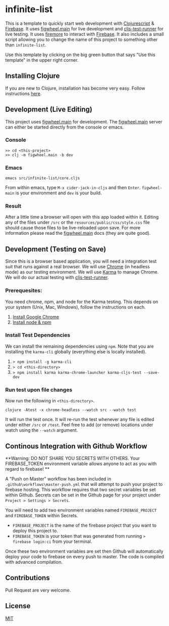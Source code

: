 # infinite-list

This is a template to quickly start web development with [Clojurescript](https://clojurescript.org/) & [Firebase](https://firebase.google.com/). It uses [figwheel.main](https://figwheel.org/docs/) for live development and [cljs-test-runner](https://github.com/Olical/cljs-test-runner) for live testing. It uses [firemore](https://github.com/samedhi/firemore) to interact with [Firebase](https://firebase.google.com/). It also includes a small script allowing you to change the name of this project to something other than `infinite-list`.

Use this template by clicking on the big green button that says "Use this template" in the upper right corner.

## Installing Clojure

If you are new to Clojure, installation has become very easy. Follow instructions [here](https://clojure.org/guides/getting_started#_clojure_installer_and_cli_tools).

## Development (Live Editing)

This project uses [figwheel.main](https://figwheel.org/docs/) for development. The [figwheel.main](https://figwheel.org/docs/) server can either be started directly from the console or emacs. 

### Console

```
>> cd <this-project>
>> clj -m figwheel.main -b dev
```

### Emacs
```
emacs src/infinite-list/core.cljs
```
From within emacs, type `M-x cider-jack-in-cljs` and then `Enter`. `figwheel-main` is your environment and `dev` is your build.

### Result

After a little time a browser will open with this app loaded within it. Editing any of the files under `/src` or the `resources/public/css/style.css` file should cause those files to be live-reloaded upon save. For more information please read the [figwheel.main](https://figwheel.org/docs/) docs (they are quite good).

## Development (Testing on Save)

Since this is a browser based application, you will need a integration test suit that runs against a real browser. We will use [Chrome](https://www.google.com/chrome/) (in headless mode) as our testing environment. We will use [Karma](http://karma-runner.github.io/latest/index.html) to manage Chrome. We will do our actual testing with [cljs-test-runner](https://github.com/Olical/cljs-test-runner). 

### Prerequesites:
You need chrome, npm, and node for the Karma testing. This depends on your system (Unix, Mac, Windows), follow the instructions on each.

1. [Install Google Chrome](https://www.google.com/chrome/)
1. [Install node & npm](https://nodejs.org/en/download/)

### Install Test Dependencies
We can install the remaining dependencies using `npm`. Note that you are installing the `karma-cli` globally (everything else is locally installed).

1. `> npm install -g karma-cli`
1. `> cd <this-directory>`
1. `> npm install karma karma-chrome-launcher karma-cljs-test --save-dev`

### Run test upon file changes
Now run the following in `<this-directory>`.

`clojure -Atest -x chrome-headless --watch src --watch test`

It will run the test once. It will re-run the test whenever any file is edited under either `/src` or `/test`. Feel free to add (or remove) locations under watch using the `--watch` argument.

## Continous Integration with Github Workflow

**Warning: DO NOT SHARE YOU SECRETS WITH OTHERS. Your FIREBASE_TOKEN environment variable allows anyone to act as you with regard to firebase! **

A "Push on Master" workflow has been included in `.github\workflows\master-push.yml` that will attempt to push your project to firebase hosting. This workflow requires that two secret variables be set within Github. Secrets can be set in the Github page for your project under `Project > Settings > Secrets`.

You will need to add two environment variables named `FIREBASE_PROJECT` and `FIREBASE_TOKEN` within Secrets.
* `FIREBASE_PROJECT` is the name of the firebase project that you want to deploy this project to. 
* `FIREBASE_TOKEN` is your token that was generated from running `> firebase login:ci` from your terminal.

Once these two environment variables are set then Github will automatically deploy your code to firebase on every push to master. The code is compiled with advanced compilation.

## Contributions

Pull Request are very welcome.

## License
[MIT](https://choosealicense.com/licenses/mit/)

